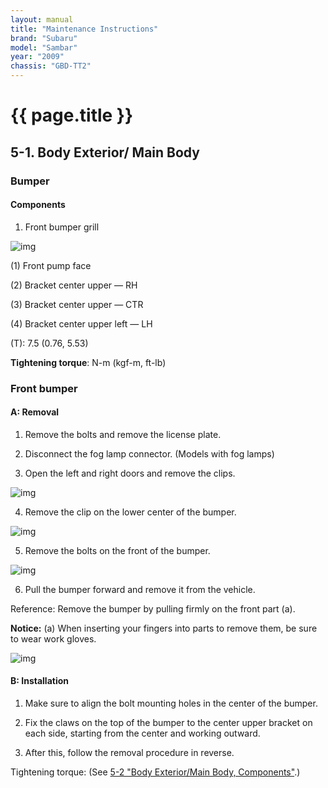 ```yaml
---
layout: manual
title: "Maintenance Instructions"
brand: "Subaru"
model: "Sambar"
year: "2009"
chassis: "GBD-TT2"
---
```


# {{ page.title }}
## 5-1. Body Exterior/ Main Body
### Bumper
#### Components
1. Front bumper grill

![img](/assets/images/5-1-1.PNG)

(1) Front pump face

(2) Bracket center upper — RH

(3) Bracket center upper — CTR

(4) Bracket center upper left — LH

(T): 7.5 (0.76, 5.53)

**Tightening torque**: N-m (kgf-m, ft-lb)

### Front bumper
#### **A: Removal**
1) Remove the bolts and remove the license plate.

2) Disconnect the fog lamp connector. (Models with fog lamps)

3) Open the left and right doors and remove the clips.

![img](/assets/images/5-1-2.PNG)

4) Remove the clip on the lower center of the bumper.

![img](/assets/images/5-1-3.PNG)

5) Remove the bolts on the front of the bumper.

![img](/assets/images/5-1-4.PNG)

6) Pull the bumper forward and remove it from the vehicle.

Reference: Remove the bumper by pulling firmly on the front part (a).

**Notice:**
(a) When inserting your fingers into parts to remove them, be sure to wear work gloves.

![img](/assets/images/5-1-5.PNG)

#### **B: Installation**

1) Make sure to align the bolt mounting holes in the center of the bumper.

2) Fix the claws on the top of the bumper to the center upper bracket on each side, starting from the center and working outward.

3) After this, follow the removal procedure in reverse.

Tightening torque: 
(See [5-2 "Body Exterior/Main Body, Components"](#components).)